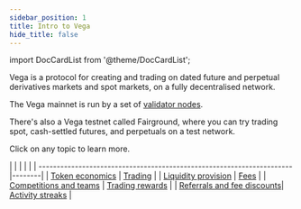 ```yaml
---
sidebar_position: 1
title: Intro to Vega
hide_title: false
---
```

import DocCardList from '@theme/DocCardList';

Vega is a protocol for creating and trading on dated future and perpetual derivatives markets and spot markets, on a fully decentralised network.

The Vega mainnet is run by a set of [validator nodes](../concepts/chain/validator-nodes.md). 

There's also a Vega testnet called Fairground, where you can try trading spot, cash-settled futures, and perpetuals on a test network.

Click on any topic to learn more.

|                                             |  |                                                                                                 | |
| ----------------------------------------------------------------------|--------|
| [Token economics](./token-economics.md) | [Trading](./trading.md) |
| [Liquidity provision](./liquidity-provision.md) | [Fees](./fees.md) |
| [Competitions and teams](./teams.md) | [Trading rewards](./rewards-vesting.md)  |
| [Referrals and fee discounts](./referral-program.md)| [Activity streaks](./activity.md) | 
